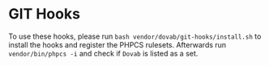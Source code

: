 # GIT Hooks

To use these hooks, please run `bash vendor/dovab/git-hooks/install.sh` to install the hooks
and register the PHPCS rulesets. Afterwards run `vendor/bin/phpcs -i` and check if `Dovab` is listed as a set.